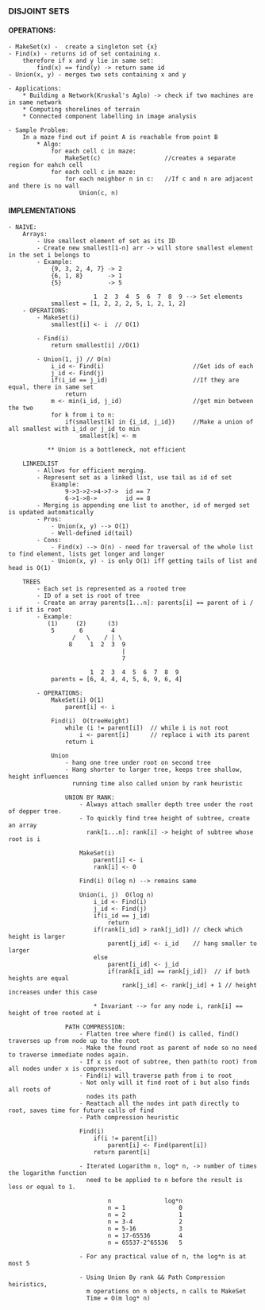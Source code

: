 ### DISJOINT SETS

#### OPERATIONS:
    - MakeSet(x) -  create a singleton set {x}
    - Find(x) - returns id of set containing x. 
        therefore if x and y lie in same set:
            find(x) == find(y) -> return same id
    - Union(x, y) - merges two sets containing x and y
    
    - Applications:
        * Building a Network(Kruskal's Aglo) -> check if two machines are in same network
        * Computing shorelines of terrain
        * Connected component labelling in image analysis

    - Sample Problem:
        In a maze find out if point A is reachable from point B
            * Algo:
                for each cell c in maze:
                    MakeSet(c)                  //creates a separate region for eahch cell
                for each cell c in maze:
                    for each neighbor n in c:   //If c and n are adjacent and there is no wall
                        Union(c, n)

#### IMPLEMENTATIONS
    - NAIVE:
        Arrays:
            - Use smallest element of set as its ID
            - Create new smallest[1-n] arr -> will store smallest element in the set i belongs to
            - Example:
                {9, 3, 2, 4, 7} -> 2
                {6, 1, 8}       -> 1
                {5}             -> 5

                            1  2  3  4  5  6  7  8  9 --> Set elements 
                smallest = [1, 2, 2, 2, 5, 1, 2, 1, 2]
        - OPERATIONS:
            - MakeSet(i)
                smallest[i] <- i  // O(1)

            - Find(i)
                return smallest[i] //O(1)

            - Union(1, j) // O(n)
                i_id <- Find(i)                         //Get ids of each
                j_id <- Find(j)
                if(i_id == j_id)                        //If they are equal, there in same set
                    return
                m <- min(i_id, j_id)                    //get min between the two
                for k from i to n:
                    if(smallest[k] in {i_id, j_id})     //Make a union of all smallest with i_id or j_id to min
                        smallest[k] <- m

               ** Union is a bottleneck, not efficient

        LINKEDLIST
            - Allows for efficient merging.
            - Represent set as a linked list, use tail as id of set
                Example:
                    9->3->2->4->7->  id == 7
                    6->1->8->        id == 8
            - Merging is appending one list to another, id of merged set is updated automatically
            - Pros:
                - Union(x, y) --> O(1)
                - Well-defined id(tail)
            - Cons:
                - Find(x) --> O(n) - need for traversal of the whole list to find element, lists get longer and longer
                - Union(x, y) - is only O(1) iff getting tails of list and head is O(1)

        TREES
            - Each set is represented as a rooted tree
            - ID of a set is root of tree
            - Create an array parents[1...n]: parents[i] == parent of i / i if it is root
            - Example:
               (1)     (2)      (3)
                5       6        4
                      /   \    / | \ 
                     8     1  2  3  9
                                    |
                                    7

                           1  2  3  4  5  6  7  8  9
                parents = [6, 4, 4, 4, 5, 6, 9, 6, 4] 

            - OPERATIONS:
                MakeSet(i) O(1)
                    parent[i] <- i
                
                Find(i)  O(treeHeight)
                    while (i != parent[i])  // while i is not root
                        i <- parent[i]      // replace i with its parent
                    return i
                
                Union 
                    - hang one tree under root on second tree
                    - Hang shorter to larger tree, keeps tree shallow, height influences 
                      running time also called union by rank heuristic
                    
                    UNION BY RANK:
                        - Always attach smaller depth tree under the root of depper tree.
                        - To quickly find tree height of subtree, create an array
                          rank[1...n]: rank[i] -> height of subtree whose root is i

                        MakeSet(i)
                            parent[i] <- i
                            rank[i] <- 0

                        Find(i) O(log n) --> remains same

                        Union(i, j)  O(log n)
                            i_id <- Find(i)
                            j_id <- Find(j)
                            if(i_id == j_id)
                                return
                            if(rank[i_id] > rank[j_id]) // check which height is larger
                                parent[j_id] <- i_id    // hang smaller to larger
                            else
                                parent[i_id] <- j_id   
                                if(rank[i_id] == rank[j_id])  // if both heights are equal
                                    rank[j_id] <- rank[j_id] + 1 // height increases under this case
                        
                            * Invariant --> for any node i, rank[i] == height of tree rooted at i
                    
                    PATH COMPRESSION:
                        - Flatten tree where find() is called, find() traverses up from node up to the root
                        - Make the found root as parent of node so no need to traverse immediate nodes again.
                        - If x is root of subtree, then path(to root) from all nodes under x is compressed.
                        - Find(i) will traverse path from i to root
                        - Not only will it find root of i but also finds all roots of
                          nodes its path
                        - Reattach all the nodes int path directly to root, saves time for future calls of find
                        - Path compression heuristic

                        Find(i)
                            if(i != parent[i])
                                parent[i] <- Find(parent[i])
                            return parent[i]

                        - Iterated Logarithm n, log* n, -> number of times the logarithm function
                          need to be applied to n before the result is less or equal to 1.
                                
                                n               log*n
                                n = 1               0
                                n = 2               1
                                n = 3-4             2
                                n = 5-16            3
                                n = 17-65536        4
                                n = 65537-2^65536   5

                        - For any practical value of n, the log*n is at most 5

                        - Using Union By rank && Path Compression heiristics,
                          m operations on n objects, n calls to MakeSet
                          Time = O(m log* n)






























